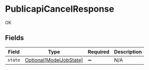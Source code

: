 # PublicapiCancelResponse

OK


## Fields

| Field                                                           | Type                                                            | Required                                                        | Description                                                     |
| --------------------------------------------------------------- | --------------------------------------------------------------- | --------------------------------------------------------------- | --------------------------------------------------------------- |
| `state`                                                         | [Optional[ModelJobState]](../../models/shared/modeljobstate.md) | :heavy_minus_sign:                                              | N/A                                                             |